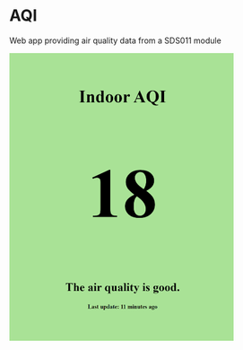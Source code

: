 # AQI
Web app providing air quality data from a SDS011 module

<img src="https://github.com/hselwitz/AQI/blob/main/pic.png?raw=true" width="400" />
